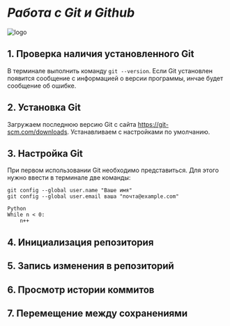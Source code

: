 # *Работа с Git и Github*
![logo](git.jpeg)
## 1. Проверка наличия установленного Git
В терминале выполнить команду `git --version`.
Если Git установлен появится сообщение с информацией о версии программы, инчае будет сообщение об ошибке.

## 2. Установка Git
Загружаем последнюю версию Git с сайта
https://git-scm.com/downloads.
Устанавливаем с настройками по умолчанию. 

## 3. Настройка Git
При первом использовании Git необходимо представиться. Для этого нужно ввести в терминале две команды:

```
git config --global user.name "Ваше имя"
git config --global user.email ваша "почта@example.com"
```
```
Python
While n < 0:
    n++
```
## 4. Инициализация репозитория
## 5. Запись изменения в репозиторий
## 6. Просмотр истории коммитов
## 7. Перемещение между сохранениями

